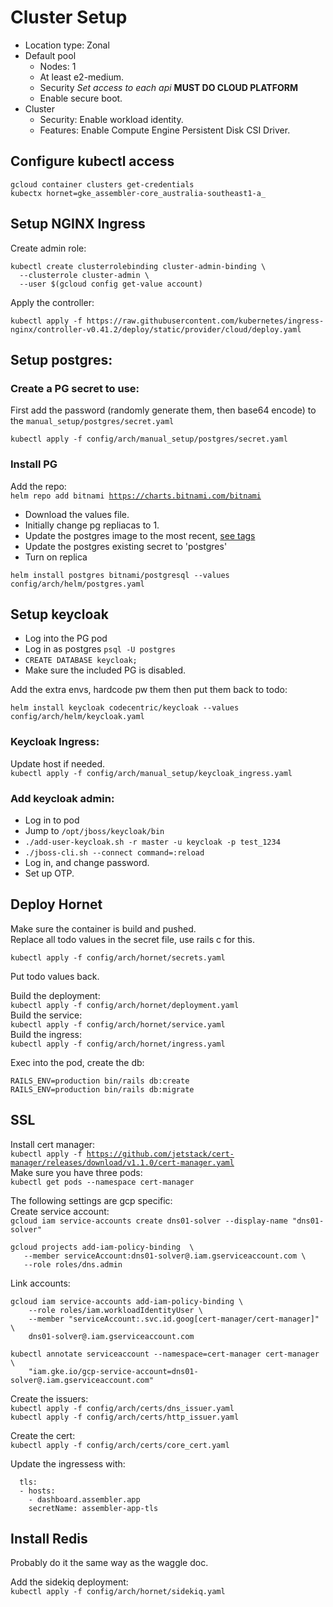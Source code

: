 # Cluster Setup

* Location type: Zonal
* Default pool
  * Nodes: 1
  * At least e2-medium.
  * Security *Set access to each api* **MUST DO CLOUD PLATFORM**
  * Enable secure boot.
* Cluster
  * Security: Enable workload identity.
  * Features: Enable Compute Engine Persistent Disk CSI Driver.

## Configure kubectl access

`gcloud container clusters get-credentials `\
`kubectx hornet=gke_assembler-core_australia-southeast1-a_`

## Setup NGINX Ingress

Create admin role:

```
kubectl create clusterrolebinding cluster-admin-binding \
  --clusterrole cluster-admin \
  --user $(gcloud config get-value account)
```

Apply the controller:

```
kubectl apply -f https://raw.githubusercontent.com/kubernetes/ingress-nginx/controller-v0.41.2/deploy/static/provider/cloud/deploy.yaml
```

## Setup postgres:

### Create a PG secret to use:

First add the password (randomly generate them, then base64 encode) to the `manual_setup/postgres/secret.yaml`

`kubectl apply -f config/arch/manual_setup/postgres/secret.yaml`

### Install PG

Add the repo:\
`helm repo add bitnami `[`https://charts.bitnami.com/bitnami`](https://charts.bitnami.com/bitnami)

* Download the values file.
* Initially change pg repliacas to 1.
* Update the postgres image to the most recent, [see tags](https://hub.docker.com/r/bitnami/postgresql-repmgr/tags/?page=1&ordering=last_updated)
* Update the postgres existing secret to 'postgres'
* Turn on replica

`helm install postgres bitnami/postgresql --values config/arch/helm/postgres.yaml`

## Setup keycloak

* Log into the PG pod
* Log in as postgres `psql -U postgres`
* `CREATE DATABASE keycloak;`
* Make sure the included PG is disabled.

Add the extra envs, hardcode pw them then put them back to todo:

`helm install keycloak codecentric/keycloak --values config/arch/helm/keycloak.yaml`

### Keycloak Ingress:

Update host if needed.\
`kubectl apply -f config/arch/manual_setup/keycloak_ingress.yaml`

### Add keycloak admin:

* Log in to pod
* Jump to `/opt/jboss/keycloak/bin`
* `./add-user-keycloak.sh -r master -u keycloak -p test_1234`
* `./jboss-cli.sh --connect command=:reload`
* Log in, and change password.
* Set up OTP.

## Deploy Hornet

Make sure the container is build and pushed.\
Replace all todo values in the secret file, use rails c for this.

```
kubectl apply -f config/arch/hornet/secrets.yaml
```

Put todo values back.

Build the deployment:\
`kubectl apply -f config/arch/hornet/deployment.yaml`\
Build the service:\
`kubectl apply -f config/arch/hornet/service.yaml`\
Build the ingress:\
`kubectl apply -f config/arch/hornet/ingress.yaml`

Exec into the pod, create the db:

```
RAILS_ENV=production bin/rails db:create
RAILS_ENV=production bin/rails db:migrate
```

## SSL

Install cert manager:\
`kubectl apply -f `[`https://github.com/jetstack/cert-manager/releases/download/v1.1.0/cert-manager.yaml`](https://github.com/jetstack/cert-manager/releases/download/v1.1.0/cert-manager.yaml)\
Make sure you have three pods:\
`kubectl get pods --namespace cert-manager`

The following settings are gcp specific:\
Create service account:\
`gcloud iam service-accounts create dns01-solver --display-name "dns01-solver"`

```
gcloud projects add-iam-policy-binding  \
   --member serviceAccount:dns01-solver@.iam.gserviceaccount.com \
   --role roles/dns.admin
```

Link accounts:

```
gcloud iam service-accounts add-iam-policy-binding \
    --role roles/iam.workloadIdentityUser \
    --member "serviceAccount:.svc.id.goog[cert-manager/cert-manager]" \
    dns01-solver@.iam.gserviceaccount.com
```

```
kubectl annotate serviceaccount --namespace=cert-manager cert-manager \
    "iam.gke.io/gcp-service-account=dns01-solver@.iam.gserviceaccount.com"
```

Create the issuers:\
`kubectl apply -f config/arch/certs/dns_issuer.yaml`\
`kubectl apply -f config/arch/certs/http_issuer.yaml`

Create the cert:\
`kubectl apply -f config/arch/certs/core_cert.yaml`

Update the ingressess with:

```
  tls:
  - hosts:
    - dashboard.assembler.app
    secretName: assembler-app-tls
```

## Install Redis

Probably do it the same way as the waggle doc.

Add the sidekiq deployment:\
`kubectl apply -f config/arch/hornet/sidekiq.yaml`